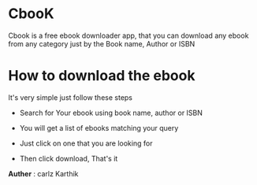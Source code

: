 # CbooK

Cbook is a free ebook downloader app, 
that you can download any ebook from any category
just by the Book name, Author or ISBN

# How to download the ebook

It's very simple just follow these steps

* Search for Your ebook using book name, author or ISBN

* You will get a list of ebooks matching your query 

* Just click on one that you are looking for

* Then click download, That's it 

**Auther** : carlz Karthik
